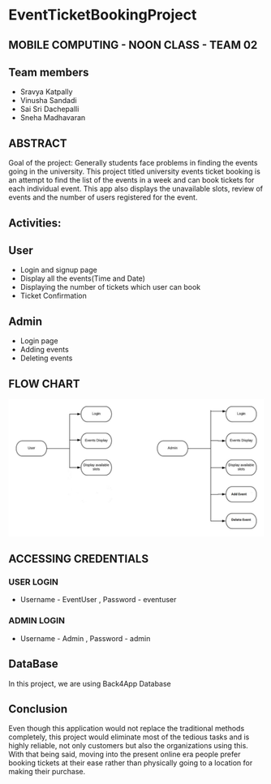 # EventTicketBookingProject

## MOBILE COMPUTING - NOON CLASS - TEAM 02
## Team members
- Sravya Katpally
- Vinusha Sandadi
- Sai Sri Dachepalli
- Sneha Madhavaran


## ABSTRACT
 Goal of the project: Generally students face problems in finding the events going in the university. This project titled university events ticket booking is an attempt to find the list of the events in a week and can book tickets for each individual event. This app also displays the unavailable slots, review of events and the number of users registered for the event.
 
 
## Activities:
## User
- Login and signup page
- Display all the events(Time and Date)
- Displaying the number of tickets which user can book
- Ticket Confirmation

## Admin
- Login page
- Adding events
- Deleting events

## FLOW CHART
![flowchart](flowchart1.jpeg)

## ACCESSING CREDENTIALS
### USER LOGIN
- Username - EventUser , Password - eventuser

### ADMIN LOGIN
- Username - Admin , Password - admin
 
 ## DataBase
 In this project, we are using Back4App Database
 
 ## Conclusion
Even though this application would not replace the traditional methods completely, this project would eliminate most of the tedious tasks and is highly reliable, not only customers but also the organizations using this. With that being said, moving into the present online era people prefer booking tickets at their ease rather than physically going to a location for making their purchase.

